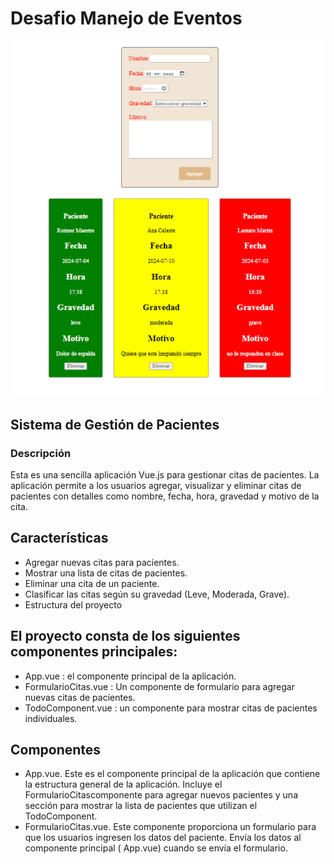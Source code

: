 # Desafio Manejo de Eventos

![alt](./public/Captura%20de%20pantalla%202024-07-07%20154256.png)

## Sistema de Gestión de Pacientes

### Descripción

Esta es una sencilla aplicación Vue.js para gestionar citas de pacientes. La aplicación permite a los usuarios agregar, visualizar y eliminar citas de pacientes con detalles como nombre, fecha, hora, gravedad y motivo de la cita.

## Características

<ul>
<li>Agregar nuevas citas para pacientes.</li>
<li>Mostrar una lista de citas de pacientes.</li>
<li>Eliminar una cita de un paciente.</li>
<li>Clasificar las citas según su gravedad (Leve, Moderada, Grave).</li>
<li>Estructura del proyecto</li>
</ul>

## El proyecto consta de los siguientes componentes principales:

<ul>
<li>App.vue : el componente principal de la aplicación.</li>
<li>FormularioCitas.vue : Un componente de formulario para agregar nuevas citas de pacientes.</li>
<li>TodoComponent.vue : un componente para mostrar citas de pacientes individuales.</li>

</ul>

## Componentes

<ul>
<li>App.vue.
Este es el componente principal de la aplicación que contiene la estructura general de la aplicación. Incluye el FormularioCitascomponente para agregar nuevos pacientes y una sección para mostrar la lista de pacientes que utilizan el TodoComponent.</li>
<li>FormularioCitas.vue.
Este componente proporciona un formulario para que los usuarios ingresen los datos del paciente. Envía los datos al componente principal ( App.vue) cuando se envía el formulario.</li>

</ul>
